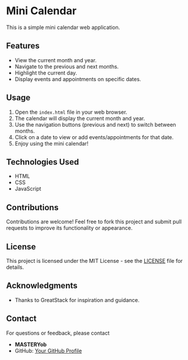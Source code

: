 # Mini Calendar

This is a simple mini calendar web application.

## Features

- View the current month and year.
- Navigate to the previous and next months.
- Highlight the current day.
- Display events and appointments on specific dates.

## Usage

1. Open the `index.html` file in your web browser.
2. The calendar will display the current month and year.
3. Use the navigation buttons (previous and next) to switch between months.
4. Click on a date to view or add events/appointments for that date.
5. Enjoy using the mini calendar!

## Technologies Used

- HTML
- CSS
- JavaScript

## Contributions

Contributions are welcome! Feel free to fork this project and submit pull requests to improve its functionality or appearance.

## License

This project is licensed under the MIT License - see the [LICENSE](LICENSE) file for details.

## Acknowledgments

- Thanks to GreatStack for inspiration and guidance.

## Contact

For questions or feedback, please contact
- **MASTERYob**
- GitHub: [Your GitHub Profile](https://github.com/YawBoah)

